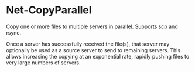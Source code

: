 # Net-CopyParallel

Copy one or more files to multiple servers in parallel.  Supports scp
and rsync.

Once a server has successfully received the file(s), that server may
optionally be used as a source server to send to remaining servers.
This allows increasing the copying at an exponential rate, rapidly
pushing files to very large numbers of servers.
